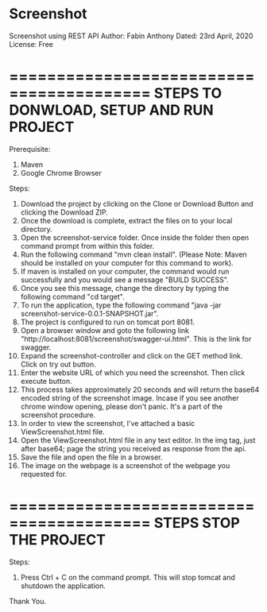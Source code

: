 # Screenshot
Screenshot using REST API
Author: Fabin Anthony
Dated: 23rd April, 2020
License: Free

=========================================
STEPS TO DONWLOAD, SETUP AND RUN PROJECT
=========================================

Prerequisite:
1. Maven
2. Google Chrome Browser

Steps:
1. Download the project by clicking on the Clone or Download Button and clicking the Download ZIP.
2. Once the download is complete, extract the files on to your local directory.
3. Open the screenshot-service folder. Once inside the folder then open command prompt from within this folder.
4. Run the following command "mvn clean install". (Please Note: Maven should be installed on your computer for this command to work).
5. If maven is installed on your computer, the command would run successfully and you would see a message "BUILD SUCCESS".
6. Once you see this message, change the directory by typing the following command "cd target".
7. To run the application, type the following command "java -jar screenshot-service-0.0.1-SNAPSHOT.jar".
8. The project is configured to run on tomcat port 8081.
9. Open a browser window and goto the following link "http://localhost:8081/screenshot/swagger-ui.html". This is the link for swagger.
10. Expand the screenshot-controller and click on the GET method link. Click on try out button.
11. Enter the website URL of which you need the screenshot. Then click execute button.
12. This process takes approximately 20 seconds and will return the base64 encoded string of the screenshot image. Incase if you see another chrome window opening, please don't panic. It's a part of the screenshot procedure.
13. In order to view the screenshot, I've attached a basic ViewScreenshot.html file.
14. Open the ViewScreenshot.html file in any text editor. In the img tag, just after base64; page the string you received as response from the api.
15. Save the file and open the file in a browser.
16. The image on the webpage is a screenshot of the webpage you requested for.

=========================================
STEPS STOP THE PROJECT
=========================================

Steps:
1. Press Ctrl + C on the command prompt. This will stop tomcat and shutdown the application.

Thank You.
